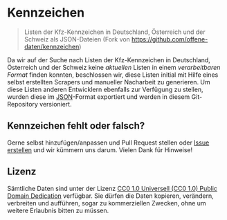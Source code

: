 # Kennzeichen

> Listen der Kfz-Kennzeichen in Deutschland, Österreich und der Schweiz als JSON-Dateien (Fork von https://github.com/offene-daten/kennzeichen)

Da wir auf der Suche nach Listen der Kfz-Kennzeichen in Deutschland, Österreich und der Schweiz keine *aktuellen* Listen in einem *verarbeitbaren Format* finden konnten, beschlossen wir, diese Listen initial mit Hilfe eines selbst erstellten Scrapers und manueller Nacharbeit zu generieren. Um diese Listen anderen Entwicklern ebenfalls zur Verfügung zu stellen, wurden diese im [JSON](https://de.wikipedia.org/wiki/JSON)-Format exportiert und werden in diesem Git-Repository versioniert.

## Kennzeichen fehlt oder falsch?

Gerne selbst hinzufügen/anpassen und Pull Request stellen oder [Issue erstellen](https://github.com/offene-daten/kennzeichen/issues/new) und wir kümmern uns darum. Vielen Dank für Hinweise!

## Lizenz

Sämtliche Daten sind unter der Lizenz [CC0 1.0 Universell (CC0 1.0) Public Domain Dedication](https://creativecommons.org/publicdomain/zero/1.0/deed.de) verfügbar. Sie dürfen die Daten kopieren, verändern, verbreiten und aufführen, sogar zu kommerziellen Zwecken, ohne um weitere Erlaubnis bitten zu müssen.
